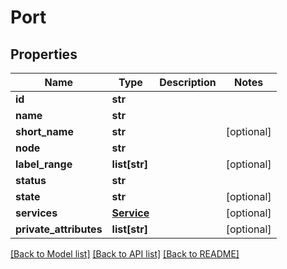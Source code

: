 # Port

## Properties
Name | Type | Description | Notes
------------ | ------------- | ------------- | -------------
**id** | **str** |  | 
**name** | **str** |  | 
**short_name** | **str** |  | [optional] 
**node** | **str** |  | 
**label_range** | **list[str]** |  | [optional] 
**status** | **str** |  | 
**state** | **str** |  | [optional] 
**services** | [**Service**](Service.md) |  | [optional] 
**private_attributes** | **list[str]** |  | [optional] 

[[Back to Model list]](../README.md#documentation-for-models) [[Back to API list]](../README.md#documentation-for-api-endpoints) [[Back to README]](../README.md)

